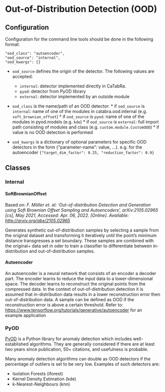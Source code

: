 # Out-of-Distribution Detection (OOD)

## Configuration

Configuration for the command line tools should be done in the following format: 


    "ood_class": "autoencoder",
    "ood_source": "internal",
    "ood_kwargs": {}

* `ood_source` defines the origin of the detector. The following values are accepted:
    * `internal`: detector implemented directly in CaTabRa.
    * `pyod`: detector from PyOD library
    * `external`: detector implemented by an outside module

* `ood_class` is the name/path of an OOD detector:
        * if `ood_source` is `internal`: name of one of the modules in catabra.ood.internal (e.g. `soft_brownian_offset`)
        * if `ood_source` is `pyod`: name of one of the modules in pyod.models (e.g. `kde`)
        * if `ood_source` is `external`: full import path consisting of modules and class (e.g. `custom.module.CustomOOD`)
        * if value is <None> no OOD detection is performed

* `ood_kwargs` is a dictionary of optional parameters for specific OOD detectors in the form {"parameter-name": value, ...}.
e.g. for the autoencoder `{"target_dim_factor": 0.25, "reduction_factor": 0.9}`


## Classes

### Internal 

#### SoftBrownianOffset

Based on: *F. Möller et. al: ‘Out-of-distribution Detection and Generation using Soft Brownian Offset Sampling and Autoencoders’,
arXiv:2105.02965 [cs], May 2021, Accessed: Apr. 06, 2022. [Online]. Available: http://arxiv.org/abs/2105.02965*

Generates synthetic out-of-distribution samples by selecting a sample from the original dataset and transforming it
iteratively until the point’s minimum distance transgresses a set boundary. These samples are combined with the original+
data set in oder to train a classifier to differentiate between in-distribution and out-of-distribution samples.

#### Autoencoder 

An autoencoder is a neural network that consists of an encoder a decoder part. The encoder learns to reduce the input
data to a lower-dimensional space. The decoder learns to reconstruct the original points from the compressed data.
In the context of out-of-distribution detection it is assumed that in-distribution data results in a lower reconstruction
error then out-of-distribution data. A sample can be defined as OOD if the reconstruction error is above a certain threshold.
Refer to: https://www.tensorflow.org/tutorials/generative/autoencoder for an example application

### PyOD

[PyOD](https://pyod.readthedocs.io/) is a Python library for anomaly detection which includes well-established
algorithms. They are generally considered if there are at least two years since publication, 50+ citations, and usefulness
is probable.

Many anomaly detection algorithms can double as OOD detectors if the percentage of outliers is set to be very low. 
Examples of such detectors are:
* Isolation Forests (iforest)
* Kernel Density Estimation (kde)
* k-Nearest-Neighbours (knn)